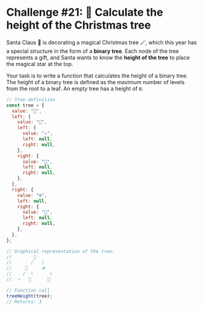 # Challenge #21: 🎄 Calculate the height of the Christmas tree

Santa Claus 🎅 is decorating a magical Christmas tree 🪄, which this year has a special structure in the form of a **binary tree**. Each node of the tree represents a gift, and Santa wants to know the **height of the tree** to place the magical star at the top.

Your task is to write a function that calculates the height of a binary tree. The height of a binary tree is defined as the maximum number of levels from the root to a leaf. An empty tree has a height of `0`.

```javascript
// Tree definition
const tree = {
  value: "🎁",
  left: {
    value: "🎄",
    left: {
      value: "⭐",
      left: null,
      right: null,
    },
    right: {
      value: "🎅",
      left: null,
      right: null,
    },
  },
  right: {
    value: "❄️",
    left: null,
    right: {
      value: "🦌",
      left: null,
      right: null,
    },
  },
};

// Graphical representation of the tree:
//        🎁
//       /   \
//     🎄     ❄️
//    /  \      \
//  ⭐   🎅      🦌

// Function call
treeHeight(tree);
// Returns: 3
```
